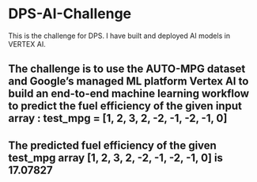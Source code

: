 # DPS-AI-Challenge
This is the challenge for DPS. I have built and deployed AI models in VERTEX AI.

## The challenge is to use the AUTO-MPG dataset and  Google’s managed ML platform Vertex AI to build an end-to-end machine learning workflow to predict the fuel efficiency of the given input array : test_mpg = [1, 2, 3, 2, -2, -1, -2, -1, 0]

## The predicted fuel efficiency of the given test_mpg array [1, 2, 3, 2, -2, -1, -2, -1, 0] is 17.07827


